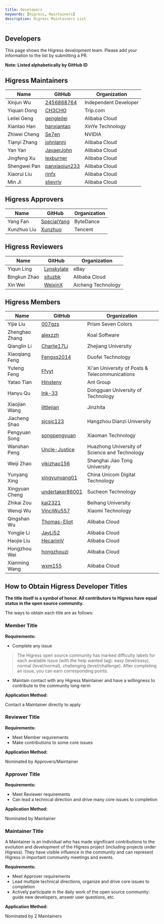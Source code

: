 ```yaml
---
title: Developers
keywords: [Higress, Maintainers]
description: Higress Maintainers List
---
```


## Developers

This page shows the Higress development team. Please add your information to the list by submitting a PR.

**Note: Listed alphabetically by GitHub ID**

## Higress Maintainers

| Name | GitHub | Organization |
|-----|-------------------------------| --------------- |
| Xinjun Wu | [2456868764](https://github.com/2456868764) | Independent Developer |
| Yiquan Dong | [CH3CHO](https://github.com/CH3CHO) | Trip.com |
| Leilei Geng | [gengleilei](https://github.com/gengleilei) | Alibaba Cloud |
| Xiantao Han | [hanxiantao](https://github.com/hanxiantao) | XinYe Technology |
| Zhiwei Cheng | [Se7en](https://github.com/cr7258) | NVIDIA |
| Tianyi Zhang | [johnlanni](https://github.com/johnlanni) | Alibaba Cloud |
| Yan Yan | [JavaerJohn](https://github.com/JavaerJohn) | Alibaba Cloud |
| Jingfeng Xu | [lexburner](https://github.com/lexburner) | Alibaba Cloud |
| Shengwei Pan | [panxiaojun233](https://github.com/panxiaojun233) | Alibaba Cloud |
| Xiaorui Liu | [rinfx](https://github.com/rinfx) | Alibaba Cloud |
| Min Ji | [slievrly](https://github.com/slievrly) | Alibaba Cloud |

## Higress Approvers
| Name | GitHub | Organization |
|-----|-------------------------------| --------------- |
| Yang Fan | [SpecialYang](https://github.com/SpecialYang) | ByteDance |
| Xunzhuo Liu | [Xunzhuo](https://github.com/Xunzhuo) | Tencent |

## Higress Reviewers
| Name | GitHub | Organization |
|-----|-------------------------------| --------------- |
| Yiqun Ling | [Lynskylate](https://github.com/Lynskylate) | eBay |
| Bingkun Zhao | [sjtuzbk](https://github.com/sjtuzbk) | Alibaba Cloud |
| Xin Wei | [WeixinX](https://github.com/weixinx) | Aicheng Technology |

## Higress Members
| Name | GitHub | Organization |
|--|-------------------------------| --------------- |
| Yijie Liu | [007gzs](https://github.com/007gzs) | Prism Seven Colors |
| Zhenghao Zhang | [alexzzh](https://github.com/alexzzh) | Koal Software |
| Qianglin Li | [Charlie17Li](https://github.com/Charlie17Li) | Zhejiang University |
| Xiaoqiang Feng | [Fengxq2014](https://github.com/Fengxq2014) | Duofei Technology |
| Yuteng Feng | [Ffyyt](https://github.com/Fkbqf) | Xi'an University of Posts & Telecommunications |
| Yatao Tian | [Hinsteny](https://github.com/Hinsteny) | Ant Group |
| Hanyu Qu | [Ink-33](https://github.com/Ink-33) | Dongguan University of Technology |
| Xiaojian Wang | [littlejian](https://github.com/littlejiancc) | Jinzhita |
| Jiacheng Shao | [sjcsjc123](https://github.com/sjcsjc123) | Hangzhou Dianzi University |
| Pengyuan Song | [songpengyuan](https://github.com/songpengyuan) | Xiaoman Technology |
| Wanshan Peng | [Uncle-Justice](https://github.com/Uncle-Justice) | Huazhong University of Science and Technology |
| Weiji Zhao | [vikizhao156](https://github.com/vikizhao156) | Shanghai Jiao Tong University |
| Yunyang Xing | [xingyunyang01](https://github.com/xingyunyang01) | China Unicom Digital Technology |
| Xingyuan Cheng | [undertaker86001](https://github.com/undertaker86001) | Sucheon Technology |
| Zhikai Zou | [kai2321](https://github.com/kai2321) | Beihang University |
| Wenqi Wu | [VinciWu557](https://github.com/VinciWu557) | Xiaomi Technology |
| Qingshan Wu | [Thomas-Eliot](https://github.com/Thomas-Eliot)       | Alibaba Cloud |
| Yongjie Li | [JayLi52](https://github.com/JayLi52)                 | Alibaba Cloud |
| Haojie Liu | [HecarimV](https://github.com/HecarimV)               | Alibaba Cloud |
| Hongzhou Wei | [hongzhouzi](https://github.com/hongzhouzi)           | Alibaba Cloud |
| Xianming Wang | [wxm155](https://github.com/wxm155)                   | Alibaba Cloud |

## How to Obtain Higress Developer Titles

**The title itself is a symbol of honor. All contributors to Higress have equal status in the open source community.**

The ways to obtain each title are as follows:

### Member Title

**Requirements:**
- Complete any issue

> The Higress open source community has marked difficulty labels for each available issue (with the help wanted tag): easy (level/easy), normal (level/normal), challenging (level/challenge). After completing an issue, you can earn corresponding points.

- Maintain contact with any Higress Maintainer and have a willingness to contribute to the community long-term


**Application Method:**

Contact a Maintainer directly to apply

### Reviewer Title

**Requirements:**
- Meet Member requirements
- Make contributions to some core issues

**Application Method:**

Nominated by Approvers/Maintainer


### Approver Title

**Requirements:**
- Meet Reviewer requirements
- Can lead a technical direction and drive many core issues to completion

**Application Method:**

Nominated by Maintainer


### Maintainer Title

A Maintainer is an individual who has made significant contributions to the evolution and development of the Higress project (including projects under Higress). They have visible influence in the community and can represent Higress in important community meetings and events.

**Requirements:**
- Meet Approver requirements
- Lead multiple technical directions, organize and drive core issues to completion
- Actively participate in the daily work of the open source community: guide new developers, answer user questions, etc.

**Application Method:**

Nominated by 2 Maintainers

